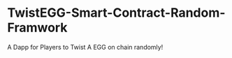 # TwistEGG-Smart-Contract-Random-Framwork
A Dapp for Players to Twist A EGG on chain randomly!
  
                   